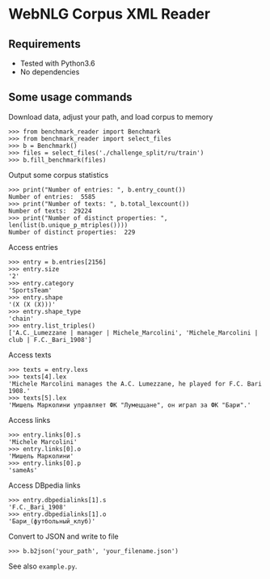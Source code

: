 # WebNLG Corpus XML Reader

## Requirements
* Tested with Python3.6
* No dependencies

## Some usage commands
Download data, adjust your path, and load corpus to memory
```
>>> from benchmark_reader import Benchmark
>>> from benchmark_reader import select_files
>>> b = Benchmark()
>>> files = select_files('./challenge_split/ru/train')
>>> b.fill_benchmark(files)
```

Output some corpus statistics
```
>>> print("Number of entries: ", b.entry_count())
Number of entries:  5585
>>> print("Number of texts: ", b.total_lexcount())
Number of texts:  29224
>>> print("Number of distinct properties: ", len(list(b.unique_p_mtriples())))
Number of distinct properties:  229
```

Access entries
```
>>> entry = b.entries[2156]
>>> entry.size
'2'
>>> entry.category
'SportsTeam'
>>> entry.shape
'(X (X (X)))'
>>> entry.shape_type
'chain'
>>> entry.list_triples()
['A.C._Lumezzane | manager | Michele_Marcolini', 'Michele_Marcolini | club | F.C._Bari_1908']
```

Access texts
```
>>> texts = entry.lexs
>>> texts[4].lex
'Michele Marcolini manages the A.C. Lumezzane, he played for F.C. Bari 1908.'
>>> texts[5].lex
'Мишель Марколини управляет ФК "Лумеццане", он играл за ФК "Бари".'
```

Access links
```
>>> entry.links[0].s
'Michele Marcolini'
>>> entry.links[0].o
'Мишель Марколини'
>>> entry.links[0].p
'sameAs'
```

Access DBpedia links
```
>>> entry.dbpedialinks[1].s
'F.C._Bari_1908'
>>> entry.dbpedialinks[1].o
'Бари_(футбольный_клуб)'
```

Convert to JSON and write to file
```
>>> b.b2json('your_path', 'your_filename.json')
```

See also `example.py`.
